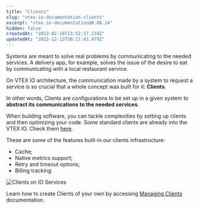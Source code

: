 ```yaml
---
title: "Clients"
slug: "vtex-io-documentation-clients"
excerpt: "vtex.io-documentation@0.88.24"
hidden: false
createdAt: "2022-02-16T13:52:17.234Z"
updatedAt: "2022-12-13T20:17:43.979Z"
---
```


Systems are meant to solve real problems by communicating to the needed services. A delivery app, for example, solves the issue of the desire to eat by communicating with a local restaurant service.

On VTEX IO architecture, the communication made by a system to request a service is so crucial that a whole concept was built for it: **Clients**.

In other words, Clients are configurations to be set up in a given system to **abstract its communications to the needed services**.

When building software, you can tackle complexities by setting up clients and then optimizing your code. Some standard clients are already into the VTEX IO. Check them [here](https://github.com/vtex/node-vtex-api/blob/ccf4d8f8d3208007c4bfd558baf979df8d825af8/src/clients/IOClients.ts).

These are some of the features built-in our clients infrastructure:

- Cache;
- Native metrics support;
- Retry and timeout options;
- Billing tracking.

![Clients on IO Services](https://cdn.jsdelivr.net/gh/vtexdocs/dev-portal-content@readme-docs/docs/vtex-io/Reference/concepts/i45O8MN_24.png)

Learn how to create Clients of your own by accessing [Managing Clients](https://developers.vtex.com/vtex-developer-docs/docs/vtex-io-documentation-how-to-create-and-use-clients) documentation.
